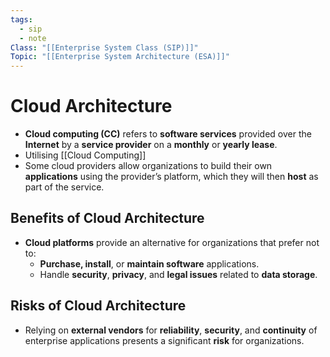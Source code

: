 ```yaml
---
tags:
  - sip
  - note
Class: "[[Enterprise System Class (SIP)]]"
Topic: "[[Enterprise System Architecture (ESA)]]"
---
```



# Cloud Architecture

- **Cloud computing (CC)** refers to **software services** provided over the **Internet** by a **service provider** on a **monthly** or **yearly lease**.
- Utilising [[Cloud Computing]]
- Some cloud providers allow organizations to build their own **applications** using the provider’s platform, which they will then **host** as part of the service.

## Benefits of Cloud Architecture

- **Cloud platforms** provide an alternative for organizations that prefer not to:
    - **Purchase, install**, or **maintain software** applications.
    - Handle **security**, **privacy**, and **legal issues** related to **data storage**.

## Risks of Cloud Architecture

- Relying on **external vendors** for **reliability**, **security**, and **continuity** of enterprise applications presents a significant **risk** for organizations.


